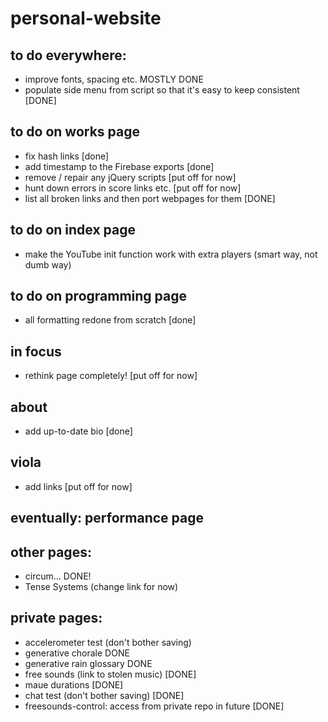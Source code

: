# personal-website

## to do everywhere:
- improve fonts, spacing etc. MOSTLY DONE
- populate side menu from script so that it's easy to keep consistent [DONE]
## to do on works page
- fix hash links [done]
- add timestamp to the Firebase exports [done]
- remove / repair any jQuery scripts [put off for now]
- hunt down errors in score links etc. [put off for now]
- list all broken links and then port webpages for them [DONE]
## to do on index page
- make the YouTube init function work with extra players (smart way, not dumb way)

## to do on programming page
- all formatting redone from scratch [done]

## in focus
- rethink page completely! [put off for now]

## about
- add up-to-date bio [done]
## viola
- add links [put off for now]

## eventually: performance page


## other pages:
- circum... DONE!
- Tense Systems (change link for now)


## private pages:
- accelerometer test (don't bother saving)
- generative chorale  DONE
- generative rain glossary DONE
- free sounds (link to stolen music)  [DONE]
- maue durations [DONE]
- chat test (don't bother saving)  [DONE]
- freesounds-control: access from private repo in future [DONE] 
